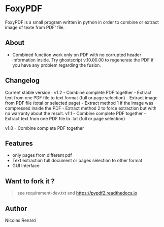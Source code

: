 # FoxyPDF
FoxyPDF is a small program written in python in order to combine or extract image of texte from PDF' file.


## About
- Combined function work only on PDF with no corrupted header information inside.
Try ghostscript v.10.00.00 to regenerate the PDF if you have any problem regarding the fusion.


## Changelog

Current stable version : v1.2
    - Combine complete PDF together
    - Extract text from one PDF file to text format (full or page selection)
    - Extract image from PDF file (total or selected page)
        - Extract method 1 if the image was compressed inside the PDF
        - Extract method 2 to force extraction but with no warranty about the result.
v1.1
    - Combine complete PDF together
    - Extract text from one PDF file to .txt (full or page selection)

v1.0
    - Combine complete PDF together

## Features

- only pages from different pdf
- Text extraction full document or pages selection to other format
- GUI Interface


## Want to fork it ?

 > see requirement-dev.txt and https://pypdf2.readthedocs.io

## Author

Nicolas Renard
